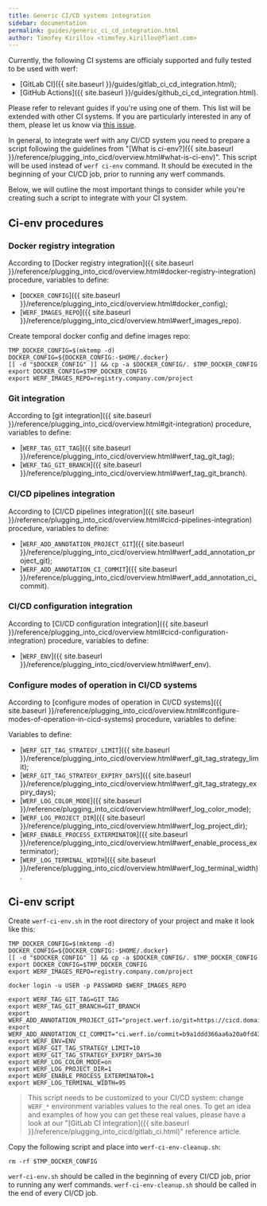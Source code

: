 ```yaml
---
title: Generic CI/CD systems integration
sidebar: documentation
permalink: guides/generic_ci_cd_integration.html
author: Timofey Kirillov <timofey.kirillov@flant.com>
---
```


Currently, the following CI systems are officialy supported and fully tested to be used with werf:
 * [GitLab CI]({{ site.baseurl }}/guides/gitlab_ci_cd_integration.html);
 * [GitHub Actions]({{ site.baseurl }}/guides/github_ci_cd_integration.html).

Please refer to relevant guides if you're using one of them. This list will be extended with other CI systems. If you are particularly interested in any of them, please let us know via [this issue](https://github.com/werf/werf/issues/1617).

In general, to integrate werf with any CI/CD system you need to prepare a script following the guidelines from "[What is ci-env?]({{ site.baseurl }}/reference/plugging_into_cicd/overview.html#what-is-ci-env)". This script will be used instead of `werf ci-env` command. It should be executed in the beginning of your CI/CD job, prior to running any werf commands.

Below, we will outline the most important things to consider while you're creating such a script to integrate with your CI system.

## Ci-env procedures

### Docker registry integration

According to [Docker registry integration]({{ site.baseurl }}/reference/plugging_into_cicd/overview.html#docker-registry-integration) procedure, variables to define:
 * [`DOCKER_CONFIG`]({{ site.baseurl }}/reference/plugging_into_cicd/overview.html#docker_config);
 * [`WERF_IMAGES_REPO`]({{ site.baseurl }}/reference/plugging_into_cicd/overview.html#werf_images_repo).

Create temporal docker config and define images repo:

```shell
TMP_DOCKER_CONFIG=$(mktemp -d)
DOCKER_CONFIG=${DOCKER_CONFIG:-$HOME/.docker}
[[ -d "$DOCKER_CONFIG" ]] && cp -a $DOCKER_CONFIG/. $TMP_DOCKER_CONFIG
export DOCKER_CONFIG=$TMP_DOCKER_CONFIG
export WERF_IMAGES_REPO=registry.company.com/project
```

### Git integration

According to [git integration]({{ site.baseurl }}/reference/plugging_into_cicd/overview.html#git-integration) procedure, variables to define:
 * [`WERF_TAG_GIT_TAG`]({{ site.baseurl }}/reference/plugging_into_cicd/overview.html#werf_tag_git_tag);
 * [`WERF_TAG_GIT_BRANCH`]({{ site.baseurl }}/reference/plugging_into_cicd/overview.html#werf_tag_git_branch).

### CI/CD pipelines integration

According to [CI/CD pipelines integration]({{ site.baseurl }}/reference/plugging_into_cicd/overview.html#cicd-pipelines-integration) procedure, variables to define:
 * [`WERF_ADD_ANNOTATION_PROJECT_GIT`]({{ site.baseurl }}/reference/plugging_into_cicd/overview.html#werf_add_annotation_project_git);
 * [`WERF_ADD_ANNOTATION_CI_COMMIT`]({{ site.baseurl }}/reference/plugging_into_cicd/overview.html#werf_add_annotation_ci_commit).

### CI/CD configuration integration

According to [CI/CD configuration integration]({{ site.baseurl }}/reference/plugging_into_cicd/overview.html#cicd-configuration-integration) procedure, variables to define:
 * [`WERF_ENV`]({{ site.baseurl }}/reference/plugging_into_cicd/overview.html#werf_env).

### Configure modes of operation in CI/CD systems

According to [configure modes of operation in CI/CD systems]({{ site.baseurl }}/reference/plugging_into_cicd/overview.html#configure-modes-of-operation-in-cicd-systems) procedure, variables to define:

Variables to define:
 * [`WERF_GIT_TAG_STRATEGY_LIMIT`]({{ site.baseurl }}/reference/plugging_into_cicd/overview.html#werf_git_tag_strategy_limit);
 * [`WERF_GIT_TAG_STRATEGY_EXPIRY_DAYS`]({{ site.baseurl }}/reference/plugging_into_cicd/overview.html#werf_git_tag_strategy_expiry_days);
 * [`WERF_LOG_COLOR_MODE`]({{ site.baseurl }}/reference/plugging_into_cicd/overview.html#werf_log_color_mode);
 * [`WERF_LOG_PROJECT_DIR`]({{ site.baseurl }}/reference/plugging_into_cicd/overview.html#werf_log_project_dir);
 * [`WERF_ENABLE_PROCESS_EXTERMINATOR`]({{ site.baseurl }}/reference/plugging_into_cicd/overview.html#werf_enable_process_exterminator);
 * [`WERF_LOG_TERMINAL_WIDTH`]({{ site.baseurl }}/reference/plugging_into_cicd/overview.html#werf_log_terminal_width).

## Ci-env script

Create `werf-ci-env.sh` in the root directory of your project and make it look like this:

```shell
TMP_DOCKER_CONFIG=$(mktemp -d)
DOCKER_CONFIG=${DOCKER_CONFIG:-$HOME/.docker}
[[ -d "$DOCKER_CONFIG" ]] && cp -a $DOCKER_CONFIG/. $TMP_DOCKER_CONFIG
export DOCKER_CONFIG=$TMP_DOCKER_CONFIG
export WERF_IMAGES_REPO=registry.company.com/project

docker login -u USER -p PASSWORD $WERF_IMAGES_REPO

export WERF_TAG_GIT_TAG=GIT_TAG
export WERF_TAG_GIT_BRANCH=GIT_BRANCH
export WERF_ADD_ANNOTATION_PROJECT_GIT="project.werf.io/git=https://cicd.domain.com/project/x"
export WERF_ADD_ANNOTATION_CI_COMMIT="ci.werf.io/commit=b9a1ddd366aa6a20a0fd43fb6612f349d33465ff"
export WERF_ENV=ENV
export WERF_GIT_TAG_STRATEGY_LIMIT=10
export WERF_GIT_TAG_STRATEGY_EXPIRY_DAYS=30
export WERF_LOG_COLOR_MODE=on
export WERF_LOG_PROJECT_DIR=1
export WERF_ENABLE_PROCESS_EXTERMINATOR=1
export WERF_LOG_TERMINAL_WIDTH=95
```

> This script needs to be customized to your CI/CD system: change `WERF_*` environment variables values to the real ones. To get an idea and examples of how you can get these real values, please have a look at our "[GitLab CI integration]({{ site.baseurl }}/reference/plugging_into_cicd/gitlab_ci.html)" reference article.

Copy the following script and place into `werf-ci-env-cleanup.sh`:

```shell
rm -rf $TMP_DOCKER_CONFIG
```

`werf-ci-env.sh` should be called in the beginning of every CI/CD job, prior to running any werf commands.
`werf-ci-env-cleanup.sh` should be called in the end of every CI/CD job.
